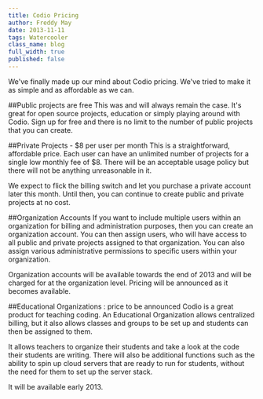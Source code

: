 ```yaml
---
title: Codio Pricing
author: Freddy May
date: 2013-11-11
tags: Watercooler
class_name: blog
full_width: true
published: false
---
```


We've finally made up our mind about Codio pricing. We've tried to make it as simple and as affordable as we can.

##Public projects are free
This was and will always remain the case. It's great for open source projects, education or simply playing around with Codio. Sign up for free and there is no limit to the number of public projects that you can create.

##Private Projects - $8 per user per month
This is a straightforward, affordable price. Each user can have an unlimited number of projects for a single low monthly fee of $8. There will be an acceptable usage policy but there will not be anything unreasonable in it.

We expect to flick the billing switch and let you purchase a private account later this month. Until then, you can continue to create public and private projects at no cost.

##Organization Accounts
If you want to include multiple users within an organization for billing and administration purposes, then you can create an organization account. You can then assign users, who will have access to all public and private projects assigned to that organization. You can also assign various administrative permissions to specific users within your organization.

Organization accounts will be available towards the end of 2013 and will be charged for at the organization level. Pricing will be announced as it becomes available.

##Educational Organizations : price to be announced
Codio is a great product for teaching coding. An Educational Organization allows centralized billing, but it also allows classes and groups to be set up and students can then be assigned to them.

It allows teachers to organize their students and take a look at the code their students are writing. There will also be additional functions such as the ability to spin up cloud servers that are ready to run for students, without the need for them to set up the server stack.

It will be available early 2013.